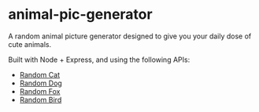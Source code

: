# animal-pic-generator
A random animal picture generator designed to give you your daily dose of cute animals.

Built with Node + Express, and using the following APIs:
- [Random Cat](https://aws.random.cat/meow)
- [Random Dog](https://random.dog/woof.json)
- [Random Fox](https://randomfox.ca/floof/)
- [Random Bird](http://shibe.online/api/birds)